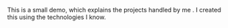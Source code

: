 This is a small demo, which explains the projects handled by me . I created this using the technologies I know. 
